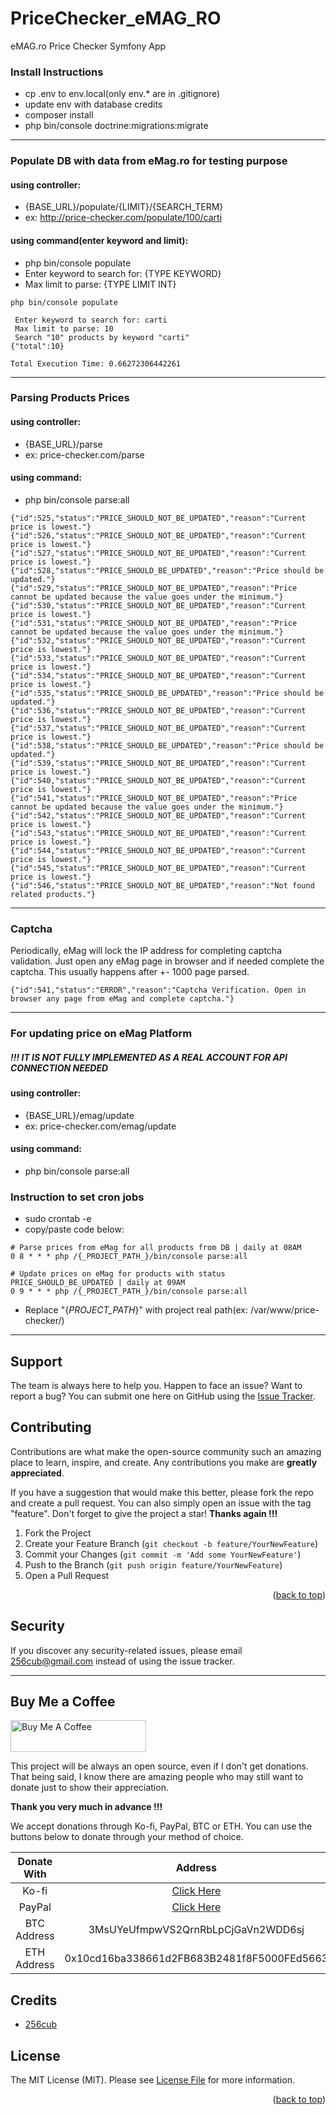 # PriceChecker_eMAG_RO
eMAG.ro Price Checker Symfony App


###  Install Instructions
 - cp .env to env.local(only env.* are in .gitignore)
 - update env with database credits
 - composer install
 - php bin/console doctrine:migrations:migrate

***
### Populate DB with data from eMag.ro for testing purpose

#### using controller:
- {BASE_URL}/populate/{LIMIT}/{SEARCH_TERM}
- ex: http://price-checker.com/populate/100/carti

#### using command(enter keyword and limit):
- php bin/console populate
- Enter keyword to search for: {TYPE KEYWORD}
- Max limit to parse: {TYPE LIMIT INT}

```
php bin/console populate

 Enter keyword to search for: carti
 Max limit to parse: 10
 Search "10" products by keyword "carti"
{"total":10}

Total Execution Time: 0.66272306442261

```
***
### Parsing Products Prices
#### using controller:
- {BASE_URL}/parse
- ex: price-checker.com/parse

#### using command:
- php bin/console parse:all

```
{"id":525,"status":"PRICE_SHOULD_NOT_BE_UPDATED","reason":"Current price is lowest."}
{"id":526,"status":"PRICE_SHOULD_NOT_BE_UPDATED","reason":"Current price is lowest."}
{"id":527,"status":"PRICE_SHOULD_NOT_BE_UPDATED","reason":"Current price is lowest."}
{"id":528,"status":"PRICE_SHOULD_BE_UPDATED","reason":"Price should be updated."}
{"id":529,"status":"PRICE_SHOULD_NOT_BE_UPDATED","reason":"Price cannot be updated because the value goes under the minimum."}
{"id":530,"status":"PRICE_SHOULD_NOT_BE_UPDATED","reason":"Current price is lowest."}
{"id":531,"status":"PRICE_SHOULD_NOT_BE_UPDATED","reason":"Price cannot be updated because the value goes under the minimum."}
{"id":532,"status":"PRICE_SHOULD_NOT_BE_UPDATED","reason":"Current price is lowest."}
{"id":533,"status":"PRICE_SHOULD_NOT_BE_UPDATED","reason":"Current price is lowest."}
{"id":534,"status":"PRICE_SHOULD_NOT_BE_UPDATED","reason":"Current price is lowest."}
{"id":535,"status":"PRICE_SHOULD_BE_UPDATED","reason":"Price should be updated."}
{"id":536,"status":"PRICE_SHOULD_NOT_BE_UPDATED","reason":"Current price is lowest."}
{"id":537,"status":"PRICE_SHOULD_NOT_BE_UPDATED","reason":"Current price is lowest."}
{"id":538,"status":"PRICE_SHOULD_BE_UPDATED","reason":"Price should be updated."}
{"id":539,"status":"PRICE_SHOULD_NOT_BE_UPDATED","reason":"Current price is lowest."}
{"id":540,"status":"PRICE_SHOULD_NOT_BE_UPDATED","reason":"Current price is lowest."}
{"id":541,"status":"PRICE_SHOULD_NOT_BE_UPDATED","reason":"Price cannot be updated because the value goes under the minimum."}
{"id":542,"status":"PRICE_SHOULD_NOT_BE_UPDATED","reason":"Current price is lowest."}
{"id":543,"status":"PRICE_SHOULD_NOT_BE_UPDATED","reason":"Current price is lowest."}
{"id":544,"status":"PRICE_SHOULD_NOT_BE_UPDATED","reason":"Current price is lowest."}
{"id":545,"status":"PRICE_SHOULD_NOT_BE_UPDATED","reason":"Current price is lowest."}
{"id":546,"status":"PRICE_SHOULD_NOT_BE_UPDATED","reason":"Not found related products."}

```
***
### Captcha 
Periodically, eMag will lock the IP address for completing captcha validation.
Just open any eMag page in browser and if needed complete the captcha.
This usually happens after +- 1000 page parsed.
```
{"id":541,"status":"ERROR","reason":"Captcha Verification. Open in browser any page from eMag and complete captcha."}
```

***
### For updating price on eMag Platform
 ##### !!! IT IS NOT FULLY IMPLEMENTED AS A REAL ACCOUNT FOR API CONNECTION NEEDED
#### using controller:
- {BASE_URL}/emag/update
- ex: price-checker.com/emag/update

#### using command:
- php bin/console parse:all

### Instruction to set cron jobs
- sudo crontab -e
- copy/paste code below:
```
# Parse prices from eMag for all products from DB | daily at 08AM
0 8 * * * php /{_PROJECT_PATH_}/bin/console parse:all

# Update prices on eMag for products with status PRICE_SHOULD_BE_UPDATED | daily at 09AM
0 9 * * * php /{_PROJECT_PATH_}/bin/console parse:all
```
- Replace "{_PROJECT_PATH_}" with project real path(ex: /var/www/price-checker/)


---

## Support

The team is always here to help you. 
Happen to face an issue? Want to report a bug? 
You can submit one here on GitHub using the [Issue Tracker](https://github.com/256cub/PriceChecker_eMAG_RO/issues/new). 


<!-- CONTRIBUTING -->
## Contributing

Contributions are what make the open-source community such an amazing place to learn, inspire, and create.
Any contributions you make are **greatly appreciated**.

If you have a suggestion that would make this better, please fork the repo and create a pull request.
You can also simply open an issue with the tag "feature". 
Don't forget to give the project a star! 
**Thanks again !!!**

1. Fork the Project
2. Create your Feature Branch (`git checkout -b feature/YourNewFeature`)
3. Commit your Changes (`git commit -m 'Add some YourNewFeature'`)
4. Push to the Branch (`git push origin feature/YourNewFeature`)
5. Open a Pull Request

<p align="right">(<a href="#top">back to top</a>)</p>



## Security

If you discover any security-related issues, please email 256cub@gmail.com instead of using the issue tracker.


---
## Buy Me a Coffee

<a href="https://www.buymeacoffee.com/256cub" target="_blank">
<img src="https://cdn.buymeacoffee.com/buttons/arial-orange.png" alt="Buy Me A Coffee" style="height: 51px !important;width: 217px !important;" ></a>

This project will be always an open source, even if I don't get donations. 
That being said, I know there are amazing people who may still want to donate just to show their appreciation.

**Thank you very much in advance !!!**


We accept donations through Ko-fi, PayPal, BTC or ETH. 
You can use the buttons below to donate through your method of choice.

|   Donate With   |                      Address                       |
|:---------------:|:--------------------------------------------------:|
|      Ko-fi      |       [Click Here](https://ko-fi.com/256cub)       |
|     PayPal      | [Click Here](https://paypal.me/256cub) |
|   BTC Address   |         3MsUYeUfmpwVS2QrnRbLpCjGaVn2WDD6sj         |
|   ETH Address   |     0x10cd16ba338661d2FB683B2481f8F5000FEd5663     |


## Credits

- [256cub](https://github.com/256cub)

## License

The MIT License (MIT). Please see [License File](LICENSE) for more information.

<p align="right">(<a href="#top">back to top</a>)</p>
